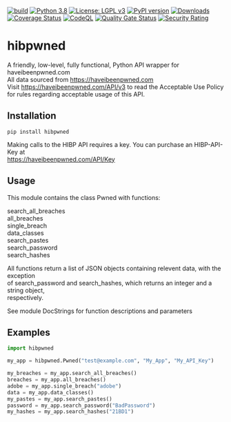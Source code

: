 [![build](https://github.com/plasticuproject/hibpwned/actions/workflows/tests.yml/badge.svg)](https://github.com/plasticuproject/hibpwned/actions/workflows/tests.yml)
[![Python 3.8](https://img.shields.io/badge/python-3.8+-blue.svg)](https://www.python.org/downloads/release/python-380/)
[![License: LGPL v3](https://img.shields.io/badge/License-LGPL%20v3-blue.svg)](https://www.gnu.org/licenses/lgpl-3.0)
[![PyPI version](https://badge.fury.io/py/hibpwned.svg)](https://badge.fury.io/py/hibpwned)
[![Downloads](https://pepy.tech/badge/hibpwned)](https://pepy.tech/project/hibpwned)
[![Coverage Status](https://coveralls.io/repos/github/plasticuproject/hibpwned/badge.svg?branch=master)](https://coveralls.io/github/plasticuproject/hibpwned?branch=master)
[![CodeQL](https://github.com/plasticuproject/hibpwned/actions/workflows/codeql.yml/badge.svg)](https://github.com/plasticuproject/hibpwned/actions/workflows/codeql.yml)
[![Quality Gate Status](https://sonarcloud.io/api/project_badges/measure?project=plasticuproject_hibpwned&metric=alert_status)](https://sonarcloud.io/dashboard?id=plasticuproject_hibpwned)
[![Security Rating](https://sonarcloud.io/api/project_badges/measure?project=plasticuproject_hibpwned&metric=security_rating)](https://sonarcloud.io/dashboard?id=plasticuproject_hibpwned)
# hibpwned
A friendly, low-level, fully functional, Python API wrapper for haveibeenpwned.com <br/>
All data sourced from https://haveibeenpwned.com <br/>
Visit https://haveibeenpwned.com/API/v3 to read the Acceptable Use Policy <br/>
for rules regarding acceptable usage of this API. <br/>


## Installation
```
pip install hibpwned
```
Making calls to the HIBP API requires a key. You can purchase an HIBP-API-Key at <br/>
https://haveibeenpwned.com/API/Key


## Usage
This module contains the class Pwned with functions: <br/>

search_all_breaches <br/>
all_breaches <br/>
single_breach <br/>
data_classes <br/>
search_pastes <br/>
search_password <br/>
search_hashes <br/>

All functions return a list of JSON objects containing relevent data, with the exception <br/>
of search_password and search_hashes, which returns an integer and a string object, <br/>
respectively. <br/>

See module DocStrings for function descriptions and parameters <br/>


## Examples
```python
import hibpwned

my_app = hibpwned.Pwned("test@example.com", "My_App", "My_API_Key")

my_breaches = my_app.search_all_breaches()
breaches = my_app.all_breaches()
adobe = my_app.single_breach("adobe")
data = my_app.data_classes()
my_pastes = my_app.search_pastes()
password = my_app.search_password("BadPassword")
my_hashes = my_app.search_hashes("21BD1")
```

